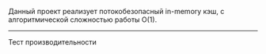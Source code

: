 Данный проект реализует потокобезопасный in-memory кэш, с алгоритмической сложностью работы O(1).

***
Тест производительности



